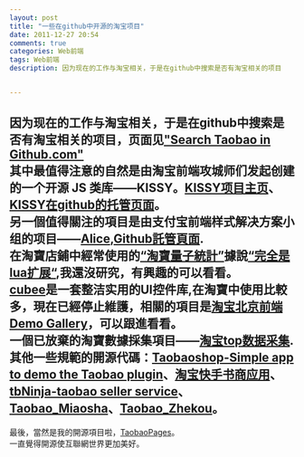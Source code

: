 ```yaml
---
layout: post
title: "一些在github中开源的淘宝项目"
date: 2011-12-27 20:54
comments: true
categories: Web前端
tags: Web前端
description: 因为现在的工作与淘宝相关，于是在github中搜索是否有淘宝相关的项目


---
```

因为现在的工作与淘宝相关，于是在github中搜索是否有淘宝相关的项目，页面见["Search Taobao in Github.com"](https://github.com/search?langOverride=&q=taobao&repo=&start_value=2&type=Repositories)  
其中最值得注意的自然是由淘宝前端攻城师们发起创建的一个开源 JS 类库——KISSY。[KISSY项目主页](http://docs.kissyui.com/)、[KISSY在github的托管页面](https://github.com/kissyteam)。  
另一個值得關注的項目是由支付宝前端样式解决方案小组的项目——[Alice](http://aliceui.com/),[Github託管頁面](https://github.com/sofish/Alice).  
在淘寶店鋪中經常使用的[“淘寶量子統計”](http://www.linezing.com/)據說[“完全是lua扩展“](http://chenxiaoyu.org/2011/10/30/nginx-modules.html),我還沒研究，有興趣的可以看看。  
[cubee](http://cubee.github.com/doc/)是一套整洁实用的UI控件库,在淘寶中使用比較多，現在已經停止維護，相關的項目是[淘宝北京前端Demo Gallery](https://github.com/taobao-wd/taobao-wd.github.com)，可以跟進看看。  
一個已放棄的淘寶數據採集項目——[淘宝top数据采集](https://github.com/mangege/taobaotop).  
其他一些規範的開源代碼：[Taobaoshop-Simple app to demo the Taobao plugin](https://github.com/ForrestShi/taobaoshop)、[淘宝快手书商应用](https://github.com/chengdh/taobao-book-rails2)、[tbNinja-taobao seller service](https://github.com/moxing/tbNinja/tree/master/src)、[Taobao_Miaosha](https://github.com/gckjdev/Taobao_Miaosha)、[Taobao_Zhekou](https://github.com/gckjdev/Taobao_Zhekou)。  
-------------------
最後，當然是我的開源項目啦，[TaobaoPages](https://github.com/Snger/TaobaoPages)。  
一直覺得開源使互聯網世界更加美好。
